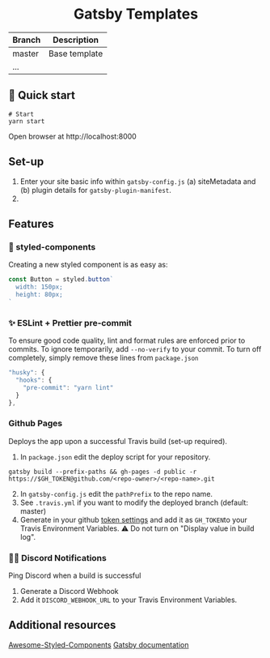 <h1 align="center">
  Gatsby Templates
</h1>

|Branch| Description|
|---|---|
|master|Base template|
|...||


## 🚀 Quick start

```shell
# Start
yarn start
```

Open browser at http://localhost:8000

## Set-up

1. Enter your site basic info within `gatsby-config.js` (a) siteMetadata and (b) plugin details for `gatsby-plugin-manifest`.
2.

## Features

### 💅 styled-components

Creating a new styled component is as easy as:

```js
const Button = styled.button`
  width: 150px;
  height: 80px;
`
```

### ✨ ESLint + Prettier pre-commit

To ensure good code quality, lint and format rules are enforced prior to commits. To ignore temporarily, add `--no-verify` to your commit. To turn off completely, simply remove these lines from `package.json`

```js
"husky": {
  "hooks": {
    "pre-commit": "yarn lint"
  }
},
```

### Github Pages

Deploys the app upon a successful Travis build (set-up required).


1. In `package.json` edit the deploy script for your repository.

  ```shell
  gatsby build --prefix-paths && gh-pages -d public -r https://$GH_TOKEN@github.com/<repo-owner>/<repo-name>.git
  ```

2. In `gatsby-config.js` edit the `pathPrefix` to the repo name.
3. See `.travis.yml` if you want to modify the deployed branch (default: master)
4. Generate  in your github [token settings](https://github.com/settings/tokens) and add it as `GH_TOKEN`to your Travis Environment Variables. :warning: Do not turn on "Display value in build log".

### 📢👾 Discord Notifications

Ping Discord when a build is successful

1. Generate a Discord Webhook
2. Add it `DISCORD_WEBHOOK_URL` to your Travis Environment Variables.


## Additional resources

[Awesome-Styled-Components](https://github.com/styled-components/awesome-styled-components)
[Gatsby documentation](https://www.gatsbyjs.org/docs/)
